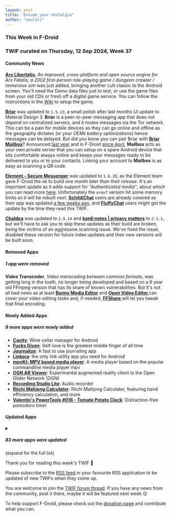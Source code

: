 ```yaml
---
layout: post
title: "Encode your nostalgia"
author: "paulali"
---
```


### This Week in F-Droid

### TWIF curated on Thursday, 12 Sep 2024, Week 37


#### Community News
**[Arx Libertatis](https://f-droid.org/packages/com.arxlibertatis)**, _An improved, cross-platform and open source engine for Arx Fatalis, a 2002 first-person role-playing game / dungeon crawler / immersive sim_ was just added, bringing another cult classic to the Android screen. You'll need the Demo data files just to test, or use the game files from your old CDs or fresh off a digital game service. You can follow the instructions in the [Wiki](https://wiki.arx-libertatis.org/Getting_the_game_data) to setup the game.

**[Briar](https://f-droid.org/packages/org.briarproject.briar.android)** was updated to `1.5.13`, a small polish after last months UI update to Material Design 3. **Briar** is a peer-to-peer messaging app that does not depend on centralized servers, and it routes messages via the Tor network. This can be a pain for mobile devices as they can go online and offline as the geography dictates _(or your OEMs battery optimizations)_ hence messages can be delayed. But did you know you can pair Briar with **[Briar Mailbox](https://f-droid.org/packages/org.briarproject.mailbox/)**? Announced [last year](https://briarproject.org/news/2023-briar-mailbox-released/) and in F-Droid [since April](https://f-droid.org/2024/04/18/twif.html), **Mailbox** acts as your own private server that you can setup on a spare Android device that sits comfortable always online and keeps your messages ready to be delivered to you or to your contacts. Linking your account to **Mailbox** is as easy as scanning a QR code.

**[Element \- Secure Messenger](https://f-droid.org/packages/im.vector.app)** was updated to `1.6.20`, as the Element team gave F-Droid the ok to build _one month later than their release_. It's an important update as it adds support for _"Authenticated media"_, about which you can read more [here](https://cfp.matrix.org/matrixconf2024/talk/P9KPFG/). Unfortunately the `armv7` version hit some memory limits so it will be rebuilt next. **[SchildiChat](https://f-droid.org/packages/de.spiritcroc.riotx/)** users are already covered as their app was updated [a few weeks ago](https://f-droid.org/2024/09/05/twif.html), and **[FluffyChat](https://f-droid.org/packages/chat.fluffy.fluffychat/)** users might get the update by the time they read this TWIF.

**[Chaldea](https://f-droid.org/packages/cc.narumi.chaldea.fdroid)** was updated to `2.5.14` and **[kardi notes \| privacy matters](https://f-droid.org/packages/github.rikodot.kardi_notes)** to `2.1.1`, but we'll have to ask you to skip these updates as their build are broken, being the victims of an aggressive scanning issue. We've fixed the issue, disabled these version for future index updates and their new versions will be built soon.


#### Removed Apps
##### 1 app were removed
**Video Transcoder**, _Video transcoding between common formats_, was getting long in the tooth, no longer being developed and based on a 6 year old FFmpeg version that has its share of known vulnerabilities. But it's not all bad news as at least **[Bunny Media Editor](https://f-droid.org/packages/eu.artectrex.bunny/)** and **[Open Video Editor ](https://f-droid.org/packages/io.github.devhyper.openvideoeditor)** can cover your video editing tasks and, if needed, **[FFShare ](https://f-droid.org/packages/com.caydey.ffshare)** will let you tweak that final encoding.


#### Newly Added Apps
##### 9 more apps were newly added
* **[Cavity](https://f-droid.org/packages/com.louis.app.cavity)**: Wine cellar manager for Android
* **[Fucks Given](https://f-droid.org/packages/rocks.poopjournal.fucksgiven)**: ﻿Self\-love is the greatest middle finger of all time
* **[Journalize](https://f-droid.org/packages/com.example.journal)**: A fast to use journaling app
* **[Linkora](https://f-droid.org/packages/com.sakethh.linkora)**:  the only link utility app you need for Android
* **[mpvKt: MPV based media player](https://f-droid.org/packages/live.mehiz.mpvkt)**: A media player based on the popular commandline media player mpv
* **[OGN AR Viewer](https://f-droid.org/packages/me.testcase.ognarviewer)**: Experimental augmented reality client to the Open Glider Network \(OGN\)
* **[Recording Studio Lite](https://f-droid.org/packages/io.github.leonidius20.recorder.lite)**: Audio recorder
* **[Riichi Mahjong Calculator](https://f-droid.org/packages/io.ssttkkl.mahjongutils.app)**: Riichi Mahjong Calculator, featuring hand efficiency calculation, and more
* **[Valentin's PowerTools \#016 \- Tomato Potato Clock](https://f-droid.org/packages/v4lpt.vpt.c016.TPC)**: Distraction\-free pomodoro timer


#### Updated Apps
<details markdown=1>
<summary><h5>83 more apps were updated</h5> (expand for the full list)</summary>

* **[AAAAXY](https://f-droid.org/packages/io.github.divverent.aaaaxy)** was updated to `1.5.190+20240826.3509.227d4212`
* **[Amber](https://f-droid.org/packages/com.greenart7c3.nostrsigner)** was updated to `1.3.6`
* **[Amethyst](https://f-droid.org/packages/com.vitorpamplona.amethyst)** was updated to `0.90.4`
* **[Asteroid's Revenge](https://f-droid.org/packages/com.game.asteroids_revenge)** was updated to `0.11.1`
* **[Auxio](https://f-droid.org/packages/org.oxycblt.auxio)** was updated to `3.5.3`
* **[Barcode Buddy](https://f-droid.org/packages/de.bulling.barcodebuddyscanner)** was updated to `0.4.1`
* **[bilimiao](https://f-droid.org/packages/com.a10miaomiao.bilimiao)** was updated to `2.3.9`
* **[BitBanana](https://f-droid.org/packages/app.michaelwuensch.bitbanana)** was updated to `0.8.6`
* **[Bitcoin Wallet](https://f-droid.org/packages/de.schildbach.wallet)** was updated to `10.16`
* **[Bitcoin Wallet \[testnet3\]](https://f-droid.org/packages/de.schildbach.wallet_test)** was updated to `10.16`
* **[Blocker](https://f-droid.org/packages/com.merxury.blocker)** was updated to `2.0.4497-fdroid`
* **[Capy Reader](https://f-droid.org/packages/com.capyreader.app)** was updated to `2024.09.1039-dev`
* **[Cheogram](https://f-droid.org/packages/com.cheogram.android)** was updated to `2.15.3-4+free`
* **[ClashMetaForAndroid](https://f-droid.org/packages/com.github.metacubex.clash.meta)** was updated to `2.10.3.Meta`
* **[Click Switch](https://f-droid.org/packages/com.clicc)** was updated to `8.7.6`
* **[Compass](https://f-droid.org/packages/com.bobek.compass)** was updated to `1.14.3`
* **[Dagger: Dota 2 Stats](https://f-droid.org/packages/com.nikola.jakshic.dagger)** was updated to `1.3.8`
* **[Delta Icon Pack](https://f-droid.org/packages/website.leifs.delta.foss)** was updated to `1.9.5`
* **[Dokuwiki Android](https://f-droid.org/packages/com.fabienli.dokuwiki)** was updated to `v0.41`
* **[eduVPN](https://f-droid.org/packages/nl.eduvpn.app)** was updated to `3.3.2`
* **[EinkBro](https://f-droid.org/packages/info.plateaukao.einkbro)** was updated to `11.15.0`
* **[FairEmail](https://f-droid.org/packages/eu.faircode.email)** was updated to `1.2227`
* **[FREE Browser](https://f-droid.org/packages/org.woheller69.browser)** was updated to `3.0`
* **[freeDictionaryApp](https://f-droid.org/packages/io.github.yamin8000.owl)** was updated to `1.7.0`
* **[Fridgey](https://f-droid.org/packages/lying.fengfeng.foodrecords)** was updated to `1.10`
* **[Gallery](https://f-droid.org/packages/com.dot.gallery)** was updated to `3.0.0`
* **[Gallery for PhotoPrism](https://f-droid.org/packages/ua.com.radiokot.photoprism)** was updated to `1.30.0`
* **[GNU Taler Point\-of\-Sale](https://f-droid.org/packages/net.taler.merchantpos)** was updated to `0.2.6`
* **[Gramophone](https://f-droid.org/packages/org.akanework.gramophone)** was updated to `1.0.9`
* **[Green: Bitcoin Wallet](https://f-droid.org/packages/com.greenaddress.greenbits_android_wallet)** was updated to `4.0.33`
* **[HK Transport](https://f-droid.org/packages/app.hkTransport)** was updated to `1.0.6`
* **[InnerTune](https://f-droid.org/packages/com.zionhuang.music)** was updated to `0.5.9`
* **[Kanji Dojo](https://f-droid.org/packages/ua.syt0r.kanji.fdroid)** was updated to `2.1.0`
* **[Lab\+ for Gitlab](https://f-droid.org/packages/dev.labplus.app)** was updated to `1.5.0`
* **[Lightning Address to Invoice](https://f-droid.org/packages/ua.com.radiokot.lnaddr2invoice)** was updated to `1.4.0`
* **[Linux Command Library](https://f-droid.org/packages/com.inspiredandroid.linuxcommandbibliotheca)** was updated to `3.2.6`
* **[Lyrion](https://f-droid.org/packages/com.craigd.lmsmaterial.app)** was updated to `0.8.0`
* **[MediLog](https://f-droid.org/packages/com.zell_mbc.medilog)** was updated to `3.0.0`
* **[Meshtastic](https://f-droid.org/packages/com.geeksville.mesh)** was updated to `2.4.4`
* **[MIFARE Classic Tool](https://f-droid.org/packages/de.syss.MifareClassicTool)** was updated to `4.2.3`
* **[MoeMemos](https://f-droid.org/packages/me.mudkip.moememos)** was updated to `0.8.2`
* **[monocles chat](https://f-droid.org/packages/de.monocles.chat)** was updated to `1.7.11`
* **[MonsterMusic](https://f-droid.org/packages/com.ztftrue.music)** was updated to `0.1.27`
* **[MuPDF mini](https://f-droid.org/packages/com.artifex.mupdf.mini.app)** was updated to `1.24.9a`
* **[MuPDF viewer](https://f-droid.org/packages/com.artifex.mupdf.viewer.app)** was updated to `1.24.9a`
* **[NanoLedger](https://f-droid.org/packages/be.chvp.nanoledger)** was updated to `0.4.5`
* **[NetGuard](https://f-droid.org/packages/eu.faircode.netguard)** was updated to `2.330`
* **[neutriNote CE](https://f-droid.org/packages/com.appmindlab.nano)** was updated to `4.5.3d`
* **[NewsBlur](https://f-droid.org/packages/com.newsblur)** was updated to `13.3.0`
* **[Next Player](https://f-droid.org/packages/dev.anilbeesetti.nextplayer)** was updated to `0.12.3`
* **[Nextcloud Dev](https://f-droid.org/packages/com.nextcloud.android.beta)** was updated to `20240831`
* **[NOVA Video Player](https://f-droid.org/packages/org.courville.nova)** was updated to `6.2.95`
* **[Offi](https://f-droid.org/packages/de.schildbach.oeffi)** was updated to `13.0.3`
* **[Oinkoin](https://f-droid.org/packages/com.github.emavgl.piggybankpro)** was updated to `1.0.67`
* **[Open Surge: retro game engine](https://f-droid.org/packages/org.opensurge2d.surgeengine)** was updated to `6.1.2.1-fdroid`
* **[openHAB](https://f-droid.org/packages/org.openhab.habdroid)** was updated to `3.16.2`
* **[Pachli for Mastodon](https://f-droid.org/packages/app.pachli)** was updated to `2.8.0`
* **[Peristyle](https://f-droid.org/packages/app.simple.peri)** was updated to `1.53_beta`
* **[Permission Manager X](https://f-droid.org/packages/com.mirfatif.permissionmanagerx)** was updated to `v1.27-fd`
* **[PixelDroid](https://f-droid.org/packages/org.pixeldroid.app)** was updated to `1.0.beta36`
* **[PocketTRacker](https://f-droid.org/packages/org.sbv.pockettracker)** was updated to `2.1.0`
* **[Presence Publisher](https://f-droid.org/packages/org.ostrya.presencepublisher)** was updated to `2.6.1`
* **[Quick Calculation](https://f-droid.org/packages/io.github.subhamtyagi.quickcalculation)** was updated to `1.3`
* **[Quote Unquote](https://f-droid.org/packages/com.github.jameshnsears.quoteunquote)** was updated to `4.43.1-fdroid`
* **[Readrops](https://f-droid.org/packages/com.readrops.app)** was updated to `2.0-beta02`
* **[Satunes](https://f-droid.org/packages/io.github.antoinepirlot.satunes)** was updated to `2.2.1`
* **[Sayboard](https://f-droid.org/packages/com.elishaazaria.sayboard)** was updated to `v4.2.1`
* **[SiYuan](https://f-droid.org/packages/org.b3log.siyuan)** was updated to `3.1.4`
* **[Smart EggTimer](https://f-droid.org/packages/org.woheller69.eggtimer)** was updated to `3.0`
* **[Taler Wallet](https://f-droid.org/packages/net.taler.wallet.fdroid)** was updated to `0.13.0`
* **[Thumb\-Key](https://f-droid.org/packages/com.dessalines.thumbkey)** was updated to `3.4.5`
* **[Tinc Mesh VPN](https://f-droid.org/packages/org.pacien.tincapp)** was updated to `0.40`
* **[Traccar Client](https://f-droid.org/packages/org.traccar.client)** was updated to `7.7`
* **[Trackbook \- Movement Recorder](https://f-droid.org/packages/org.y20k.trackbook)** was updated to `2.2.3`
* **[Träwelldroid](https://f-droid.org/packages/de.hbch.traewelling)** was updated to `2.14.1`
* **[Unchained](https://f-droid.org/packages/com.github.livingwithhippos.unchained)** was updated to `1.3.1`
* **[Unstoppable Crypto Wallet](https://f-droid.org/packages/io.horizontalsystems.bankwallet)** was updated to `0.39.4`
* **[UP\-Example](https://f-droid.org/packages/org.unifiedpush.example)** was updated to `1.5.5`
* **[Varengold activeTAN](https://f-droid.org/packages/de.varengold.activeTAN)** was updated to `1.0.13`
* **[Wikipedia](https://f-droid.org/packages/org.wikipedia)** was updated to `r/2.7.50498-r-2024-08-19`
* **[Xtra](https://f-droid.org/packages/com.github.andreyasadchy.xtra)** was updated to `2.34.0`
* **[YAM Launcher](https://f-droid.org/packages/eu.ottop.yamlauncher)** was updated to `1.2`
* **[µLauncher](https://f-droid.org/packages/de.jrpie.android.launcher)** was updated to `j-0.0.9`

</details>

Thank you for reading this week's TWIF 🙂

Please subscribe to the [RSS feed](https://f-droid.org/news/) in your favourite RSS application to be updated of new TWIFs when they come up.

You are welcome to join the [TWIF forum thread](https://forum.f-droid.org/t/new-twif-submission-thread/23546). If you have any news from the community, post it there, maybe it will be featured next week 😉

To help support F-Droid, please check out the [donation page](https://f-droid.org/donate/) and contribute what you can.

